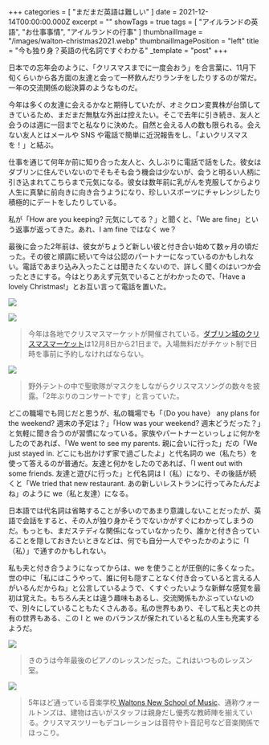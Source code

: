 +++
categories = [ "まだまだ英語は難しい" ]
date = 2021-12-14T00:00:00.000Z
excerpt = ""
showTags = true
tags = [ "アイルランドの英語", "お仕事事情", "アイルランドの行事" ]
thumbnailImage = "/images/walton-christmas2021.webp"
thumbnailImagePosition = "left"
title = "今も独り身？英語の代名詞ですぐわかる"
_template = "post"
+++

日本での忘年会のように、「クリスマスまでに一度会おう」を合言葉に、11月下旬くらいから各方面の友達と会って一杯飲んだりランチをしたりするのが常だ。一年の交流関係の総決算のようなものだ。

<!--more-->

今年は多くの友達に会えるかなと期待していたが、オミクロン変異株が台頭してきているため、まだまだ無駄な外出は控えたい。そこで去年に引き続き、友人と会うのは週に一回までと私なりに決めた。自然と会える人の数も限られる。会えない友人とはメールや SNS や電話で簡単に近況報告をし、「よいクリスマスを！」と結ぶ。

仕事を通じて何年か前に知り合った友人と、久しぶりに電話で話をした。彼女はダブリンに住んでいないのでそもそも会う機会は少ないが、会うと明るい人柄に引き込まれてこちらまで元気になる。彼女は数年前に乳がんを克服してからより人生に真摯に前向きに向き合うようになり、珍しいスポーツにチャレンジしたり積極的にデートをしたりしている。

私が「How are you keeping? 元気にしてる？」と聞くと、「We are fine」という返事が返ってきた。あれ、I am fine ではなく we？

最後に会った2年前は、彼女がちょうど新しい彼と付き合い始めて数ヶ月の頃だった。その彼と順調に続いて今は公認のパートナーになっているのかもしれない。電話であまり込み入ったことは聞きたくないので、詳しく聞くのはいつか会ったときにする。今はとりあえず元気でいることがわかったので、「Have a lovely Christmas!」とお互い言って電話を置いた。

![](/images/dublincastle-christmasmarket-2021-3.webp)

![](/images/dublincastle-christmasmarket-2021-2.webp)

> 今年は各地でクリスマスマーケットが開催されている。[ダブリン城のクリスマスマーケット](https://www.dublincastle.ie/christmas-at-the-castle-2021/)は12月8日から21日まで。入場無料だがチケット制で日時を事前に予約しなければならない。

![](/images/dublincastle-christmasmarket-2021.webp)

> 野外テントの中で聖歌隊がマスクをしながらクリスマスソングの数々を披露。「2年ぶりのコンサートです」と言っていた。

どこの職場でも同じだと思うが、私の職場でも「（Do you have） any plans for the weekend? 週末の予定は？」「How was your weekend? 週末どうだった？」と気軽に聞き合うのが習慣になっている。家族やパートナーといっしょに何かをしたのであれば、「We went to see my parents. 親に会いに行った」だの「We just stayed in. どこにも出かけず家で過ごしたよ」と代名詞の we（私たち）を使って答えるのが普通だ。友達と何かをしたのであれば、「I went out with some friends. 友達と遊びに行った」と代名詞は I（私）になり、その後話が続くと「We tried that new restaurant. あの新しいレストランに行ってみたんだよね」のように we（私と友達）になる。

日本語では代名詞は省略することが多いのであまり意識しないことだったが、英語で会話をすると、その人が独り身かそうでないかがすぐにわかってしまうのだ。もっとも、まだステディな関係になっていなかったり、誰かと付き合っていることを隠しておきたいときなどは、何でも自分一人でやったかのように「I（私）」で通すのかもしれない。

私も夫と付き合うようになってからは、we を使うことが圧倒的に多くなった。世の中に「私にはこうやって、誰に何も隠すことなく付き合っていると言える人がいるんだからね」と公言しているようで、くすぐったいような新鮮な感覚を最初は覚えた。もちろん夫とは違う趣味もあるし、交流関係もかぶっていないので、別々にしていることもたくさんある。私の世界もあり、そして私と夫との共有の世界もある、この I と we のバランスが保たれていると私の人生も充実するようだ。

![](/images/walton-christmas2021-2.webp)

> きのうは今年最後のピアノのレッスンだった。これはいつものレッスン室。

![](/images/walton-christmas2021.webp)

> 5年ほど通っている音楽学校[ Waltons New School of Music](https://www.newschool.ie/)、通称ウォールトンズは、建物は古いがスタッフは親身だし優秀な教師陣を揃えている。クリスマスツリーもデコレーションは音符やト音記号など音楽関係でほっこり。

